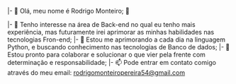 |- 👋 Olá, meu nome é Rodrigo Monteiro; 🦖

|- 👀 Tenho interesse na área de Back-end no qual eu tenho mais experiência, mas futuramente irei aprimorar as minhas habilidades nas tecnologias Fron-end;
|- 🌱 Estou me aprimorando a cada dia na linguagem Python, e buscando conhecimento nas tecnologias de Banco de dados;
|- 💞️ Estou pronto para colaborar e solucionar o que vier pela frente com determinação e responsabilidade;
|- 📫 Pode entrar em contato comigo através do meu email: rodrigomonteiropereira54@gmail.com
